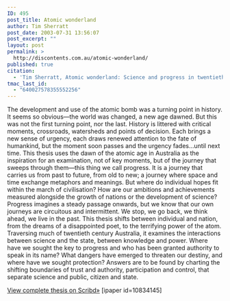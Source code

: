 ```yaml
---
ID: 495
post_title: Atomic wonderland
author: Tim Sherratt
post_date: 2003-07-31 13:56:07
post_excerpt: ""
layout: post
permalink: >
  http://discontents.com.au/atomic-wonderland/
published: true
citation:
  - 'Tim Sherratt, Atomic wonderland: Science and progress in twentieth century Australia, PhD thesis, Australian National University, 2003'
tmac_last_id:
  - "640027578355552256"
---
```

The development and use of the atomic bomb was a turning point in history. It seems so obvious—the world was changed, a new age dawned. But this was not the first turning point, nor the last. History is littered with critical moments, crossroads, watersheds and points of decision. Each brings a new sense of urgency, each draws renewed attention to the fate of humankind, but the moment soon passes and the urgency fades...until next time.<!--more--> This thesis uses the dawn of the atomic age in Australia as the inspiration for an examination, not of key moments, but of the journey that sweeps through them—this thing we call progress. It is a journey that carries us from past to future, from old to new; a journey where space and time exchange metaphors and meanings. But where do individual hopes fit within the march of civilisation? How are our ambitions and achievements measured alongside the growth of nations or the development of science? Progress imagines a steady passage onwards, but we know that our own journeys are circuitous and intermittent. We stop, we go back, we think ahead, we live in the past. This thesis shifts between individual and nation, from the dreams of a disappointed poet, to the terrifying power of the atom. Traversing much of twentieth century Australia, it examines the interactions between science and the state, between knowledge and power. Where have we sought the key to progress and who has been granted authority to speak in its name? What dangers have emerged to threaten our destiny, and where have we sought protection? Answers are to be found by charting the shifting boundaries of trust and authority, participation and control, that separate science and public, citizen and state. 

[View complete thesis on Scribd»][1] [ipaper id=10834145]

 [1]: http://www.scribd.com/doc/10834145/Atomic-Wonderland "View Atomic Wonderland on Scribd"